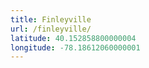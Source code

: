 ```yaml
---
title: Finleyville
url: /finleyville/
latitude: 40.152858800000004
longitude: -78.18612060000001
---
```

